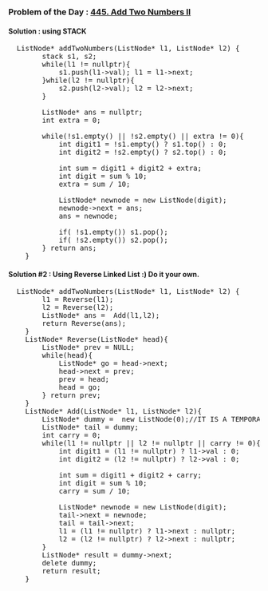 ### Problem of the Day : [445. Add Two Numbers II](https://leetcode.com/problems/add-two-numbers-ii/)

#### Solution : using STACK
<pre>
  ListNode* addTwoNumbers(ListNode* l1, ListNode* l2) {
        stack<int> s1, s2;
        while(l1 != nullptr){
            s1.push(l1->val); l1 = l1->next;
        }while(l2 != nullptr){
            s2.push(l2->val); l2 = l2->next;
        }

        ListNode* ans = nullptr;
        int extra = 0;

        while(!s1.empty() || !s2.empty() || extra != 0){
            int digit1 = !s1.empty() ? s1.top() : 0;
            int digit2 = !s2.empty() ? s2.top() : 0;

            int sum = digit1 + digit2 + extra;
            int digit = sum % 10;
            extra = sum / 10;

            ListNode* newnode = new ListNode(digit);
            newnode->next = ans;
            ans = newnode;

            if( !s1.empty()) s1.pop();
            if( !s2.empty()) s2.pop();
        } return ans;
    }
</pre>
#### Solution #2 : Using Reverse Linked List :) Do it your own.
<pre>
  ListNode* addTwoNumbers(ListNode* l1, ListNode* l2) {
        l1 = Reverse(l1);
        l2 = Reverse(l2);
        ListNode* ans =  Add(l1,l2);
        return Reverse(ans);
    }
    ListNode* Reverse(ListNode* head){
        ListNode* prev = NULL;
        while(head){
            ListNode* go = head->next;
            head->next = prev;
            prev = head;
            head = go;
        } return prev;
    }
    ListNode* Add(ListNode* l1, ListNode* l2){
        ListNode* dummy =  new ListNode(0);//IT IS A TEMPORARY HEAD
        ListNode* tail = dummy;
        int carry = 0;
        while(l1 != nullptr || l2 != nullptr || carry != 0){
            int digit1 = (l1 != nullptr) ? l1->val : 0;
            int digit2 = (l2 != nullptr) ? l2->val : 0;

            int sum = digit1 + digit2 + carry;
            int digit = sum % 10;
            carry = sum / 10;

            ListNode* newnode = new ListNode(digit);
            tail->next = newnode;
            tail = tail->next;
            l1 = (l1 != nullptr) ? l1->next : nullptr;
            l2 = (l2 != nullptr) ? l2->next : nullptr;
        }
        ListNode* result = dummy->next;
        delete dummy;
        return result;
    }
</pre>
